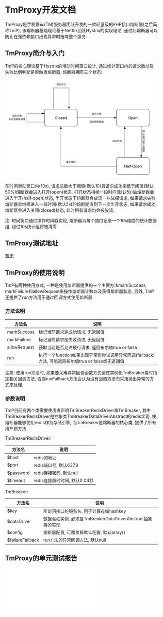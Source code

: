 # TmProxy开发文档
TmProxy是手机管车(TM)服务器团队开发的一款轻量级的PHP接口熔断器(之后简称TmP), 该熔断器基础理论基于Netflix团队Hystrix的实现理论, 通过此熔断器可以防止在强依赖接口出现异常时拖垮整个服务.

## TmProxy简介与入门
TmP的核心理论基于Hystrix的滑动时间窗口设计, 通过统计窗口内的请求数以及失败比例判断是否触发熔断器, 熔断器拥有三个状态:

![TmP status](assets/status.png)

在时间滑动窗口内(10s), 请求总数大于阈值(默认10)且请求成功率低于阈值(默认50%)熔断器会进入打开(open)状态, 打开状态持续一段时间(默认5s)后熔断器会进入半开(half-open)状态, 半开状态下熔断器会放流一些试探请求, 如果请求失败熔断器会继续进入一段时间(默认5s)的熔断期直到下一次半开状态, 如果请求成功, 熔断器会进入关闭(closed)状态, 此时所有请求均会被放流.

注: 时间窗口通过操作时间戳实现, 熔断器为每个接口记录一个10s维度的统计数据组, 超过10s统计组将被清零

## TmProxy测试地址
[暂无]()

## TmProxy的使用说明
TmP有两种使用方式, 一种是使用熔断器提供的三个主要方法markSuccess, markFailure和allowRequest来操作熔断器计数以及获得熔断器状态, 另外, TmP还提供了run方法用于通过回调方式使用熔断器.
### 方法说明

方法名 | 说明 |
--- | --- |
markSuccess | 标记当前请求是成功请求, 无返回值 |
markFailure | 标记当前请求是失败请求, 无返回值 |
allowRequest | 获取当前是否允许放行请求, 返回布尔值true or false |
run | 执行一个function如果出现异常则尝试调用异常回调(fallback)方法, 可能返回布尔值true or false或无返回值 |

注意: 使用run方法时, 如果要采用异常回调函数方式请在实例化TmBreaker类时指定相关回调方法, 否则runFallback方法会认为没有回调方法而采用抛出异常的方式来处理.

### 参数说明
TmP目前有两个类需要使用者声明TmBreakerRedisDriver和TmBreaker, 其中TmBreakerRedisDriver是抽象类TmBreakerDataDriverAbstract的redis实现, 使熔断器能够使用redis作为存储引擎, 而TmBreaker是熔断器的核心类, 提供了所有用户侧方法.

TmBreakerRedisDriver:

方法名 | 说明 |
--- | --- |
$host | redis的地址 |
$port | redis端口号, 默认6379 |
$password | redis连接密码, 默认null |
$timeout | redis连接超时时间, 默认0.04秒 |

TmBreaker:

方法名 | 说明 |
--- | --- |
$key | 所访问接口的服务名, 用于计算存储hashkey |
$dataDriver | 数据驱动实例, 必须是TmBreakerDataDriverAbstract抽象类的实现 |
$config | 熔断器配置, 可覆盖掉默认配置, 默认array() |
$failureFallback | run方法的异常回调方法, 默认null |

## TmProxy的单元测试报告
![单元测试报告](assets/index.html)
